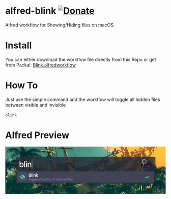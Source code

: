 # alfred-blink [![Donate](https://img.shields.io/badge/Donate-PayPal-purple.svg)](https://www.paypal.me/SalAldana)

Alfred workflow for Showing/Hiding files on macOS. 

# Install

You can either download the workflow file directly from this Repo or get from Packal: [Blink.alfredworkflow](http://www.packal.org/workflow/blink) 

# How To

Just use the simple command and the workflow will toggle all hidden files between visible and invisible

`blink`

# Alfred Preview

![Example](https://raw.githubusercontent.com/SalAldana/alfred-blink/master/Example.png)